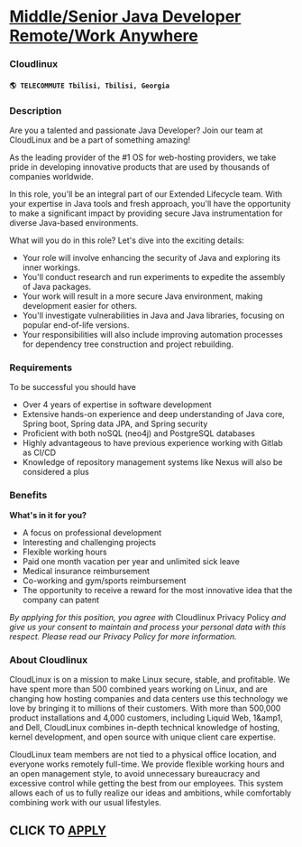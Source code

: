 # [Middle/Senior Java Developer Remote/Work Anywhere](https://www.remotewlb.com/apply/middle-senior-java-developer-remote-work-anywhere)  
### Cloudlinux  
#### `🌎 TELECOMMUTE Tbilisi, Tbilisi, Georgia`  

### **Description**

Are you a talented and passionate Java Developer? Join our team at CloudLinux and be a part of something amazing!

As the leading provider of the #1 OS for web-hosting providers, we take pride in developing innovative products that are used by thousands of companies worldwide.

In this role, you'll be an integral part of our Extended Lifecycle team. With your expertise in Java tools and fresh approach, you'll have the opportunity to make a significant impact by providing secure Java instrumentation for diverse Java-based environments.

What will you do in this role? Let's dive into the exciting details:

  * Your role will involve enhancing the security of Java and exploring its inner workings.
  * You'll conduct research and run experiments to expedite the assembly of Java packages.
  * Your work will result in a more secure Java environment, making development easier for others.
  * You'll investigate vulnerabilities in Java and Java libraries, focusing on popular end-of-life versions.
  * Your responsibilities will also include improving automation processes for dependency tree construction and project rebuilding.

### **Requirements**

To be successful you should have

  * Over 4 years of expertise in software development
  * Extensive hands-on experience and deep understanding of Java core, Spring boot, Spring data JPA, and Spring security
  * Proficient with both noSQL (neo4j) and PostgreSQL databases
  * Highly advantageous to have previous experience working with Gitlab as CI/CD
  * Knowledge of repository management systems like Nexus will also be considered a plus

### **Benefits**

 **What's in it for you?**

  * A focus on professional development 
  * Interesting and challenging projects
  * Flexible working hours
  * Paid one month vacation per year and unlimited sick leave
  * Medical insurance reimbursement
  * Co-working and gym/sports reimbursement
  * The opportunity to receive a reward for the most innovative idea that the company can patent

_By applying for this position, you agree with_ Cloudlinux Privacy Policy _and give us your consent to maintain and process your personal data with this respect. Please read our Privacy Policy for more information._

###  **About Cloudlinux**

CloudLinux is on a mission to make Linux secure, stable, and profitable. We have spent more than 500 combined years working on Linux, and are changing how hosting companies and data centers use this technology we love by bringing it to millions of their customers. With more than 500,000 product installations and 4,000 customers, including Liquid Web, 1&amp1, and Dell, CloudLinux combines in-depth technical knowledge of hosting, kernel development, and open source with unique client care expertise.  
  
CloudLinux team members are not tied to a physical office location, and everyone works remotely full-time. We provide flexible working hours and an open management style, to avoid unnecessary bureaucracy and excessive control while getting the best from our employees. This system allows each of us to fully realize our ideas and ambitions, while comfortably combining work with our usual lifestyles.

  
## CLICK TO [APPLY](https://www.remotewlb.com/apply/middle-senior-java-developer-remote-work-anywhere)

